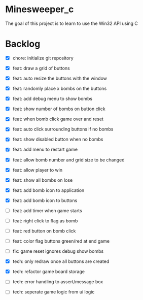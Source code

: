 # Minesweeper_c

The goal of this project is to learn to use the Win32 API using C

# Backlog

- [x] chore: initialize git repository
- [x] feat: draw a grid of buttons
- [x] feat: auto resize the buttons with the window
- [x] feat: randomly place x bombs on the buttons
- [x] feat: add debug menu to show bombs
- [x] feat: show number of bombs on button click
- [x] feat: when bomb click game over and reset
- [x] feat: auto click surrounding buttons if no bombs
- [x] feat: show disabled button when no bombs
- [x] feat: add menu to restart game
- [x] feat: allow bomb number and grid size to be changed
- [x] feat: allow player to win
- [x] feat: show all bombs on lose
- [x] feat: add bomb icon to application
- [x] feat: add bomb icon to buttons
- [ ] feat: add timer when game starts
- [ ] feat: right click to flag as bomb
- [ ] feat: red button on bomb click
- [ ] feat: color flag buttons green/red at end game

- [ ] fix: game reset ignores debug show bombs

- [x] tech: only redraw once all buttons are created
- [x] tech: refactor game board storage
- [ ] tech: error handling to assert/message box
- [ ] tech: seperate game logic from ui logic
